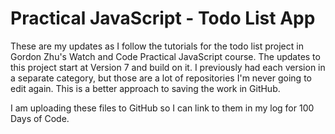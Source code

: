 # Practical JavaScript - Todo List App

These are my updates as I follow the tutorials for the todo list project in Gordon Zhu's Watch and Code Practical JavaScript course. The updates to this project start at Version 7 and build on it. I previously had each version in a separate category, but those are a lot of repositories I'm never going to edit again. This is a better approach to saving the work in GitHub.

I am uploading these files to GitHub so I can link to them in my log for 100 Days of Code.
